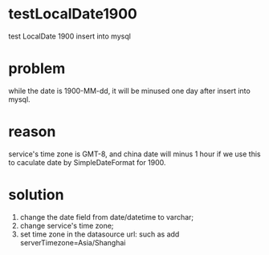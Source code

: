 # testLocalDate1900
test LocalDate 1900 insert into mysql


# problem
while the date is 1900-MM-dd, it will be minused one day after insert into mysql.

# reason
service's time zone is GMT-8, and china date will minus 1 hour if we use this to caculate date by SimpleDateFormat for 1900.

# solution
1. change the date field from date/datetime to varchar;
2. change service's time zone;
3. set time zone in the datasource url: such as add serverTimezone=Asia/Shanghai
